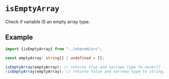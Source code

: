 # `isEmptyArray`

Check if variable IS an empty array type.

## Example

```ts
import {isEmptyArray} from "../shared/src";

const emptyArray: string[] | undefined = [];

isEmptyArray(emptyArray); // returns true and narrows type to never[]
!isEmptyArray(emptyArray); // returns false and narrows type to string[] | undefined
```
